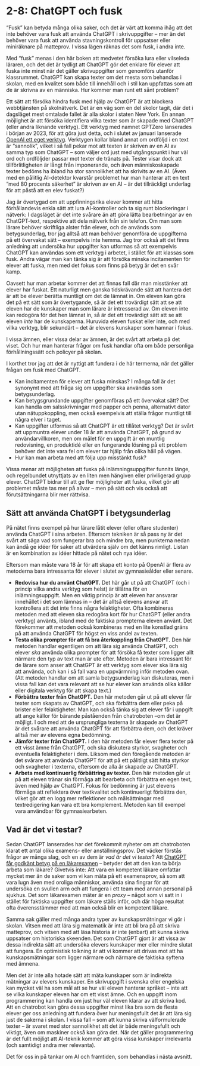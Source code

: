 # 2-8: ChatGPT och fusk
“Fusk” kan betyda många olika saker, och det är värt att komma ihåg att det inte behöver vara fusk att använda ChatGPT i skrivuppgifter – mer än det behöver vara fusk att använda stavningskontroll för uppsatser eller miniräknare på matteprov. I vissa lägen räknas det som fusk, i andra inte.

Med “fusk” menas i den här boken att medvetet försöka lura eller vilseleda läraren, och det det är tydligt att ChatGPT gör det enklare för elever att fuska inte minst när det gäller skrivuppgifter som genomförs utanför klassrummet. ChatGPT kan skapa texter om det mesta som behandlas i skolan, med en kvalitet som både till innehåll och i stil kan uppfattas som att de är skrivna av en människa. Hur kommer man runt ett sånt problem?

Ett sätt att försöka hindra fusk med hjälp av ChatGPT är att blockera webbtjänsten på skolnätverk. Det är en väg som en del skolor tagit, där det i dagsläget mest omtalade fallet är alla skolor i staten New York. En annan möjlighet är att försöka identifiera vilka texter som är skapade med ChatGPT (eller andra liknande verktyg). Ett verktyg med namnet GPTZero lanserades i början av 2023, för att göra just detta, och i slutet av januari lanserade [OpenAI ett eget verktyg][1]. Verktygen kollar bland annat om ordföljd i en text är “sannolik”, vilket i så fall pekar mot att texten är skriven av en AI av samma typ som ChatGPT – som väljer ord just med utgångspunkt i hur väl ord och ordföljder passar mot texter de tränats på. Tester visar dock att tillförlitligheten är långt från imponerande, och även människoskapade texter bedöms ha ibland ha stor sannolikhet att ha skrivits av en AI. (Även med en pålitlig AI-detektor kvarstår problemet hur man hanterar att en text ”med 80 procents säkerhet” är skriven av en AI – är det tillräckligt underlag för att påstå att en elev fuskat?)

Jag är övertygad om att uppfinningsrika elever kommer att hitta förhållandevis enkla sätt att lura AI-kontroller och ta sig runt blockeringar i nätverk: I dagsläget är det inte svårare än att göra lätta bearbetningar av en ChatGPT-text, respektive att dela nätverk från sin telefon. Om man som lärare behöver skriftliga alster från elever, och de används som betygsunderlag, tror jag alltså att man behöver genomföra de uppgifterna på ett övervakat sätt – exempelvis inte hemma. Jag tror också att det finns anledning att undersöka hur uppgifter kan utformas så att exempelvis ChatGPT kan användas som ett verktyg i arbetet, i stället för att klassas som fusk. Andra vägar man kan tänka sig är att försöka minska incitamenten för elever att fuska, men med det fokus som finns på betyg är det en svår kamp.

Oavsett hur man arbetar kommer det att finnas fall där man misstänker att elever har fuskat. Ett naturligt men ganska tidskrävande sätt att hantera det är att be elever berätta muntligt om det de lämnat in. Om eleven kan göra det på ett sätt som är övertygande, så är det ett trovärdigt sätt att se att eleven har de kunskaper man som lärare är intresserad av. Om eleven inte kan redogöra för det hen lämnat in, så är det ett trovärdigt sätt att se att eleven *inte* har de kunskaperna. Huruvida eleven fuskat eller inte, och med vilka verktyg, blir sekundärt – det är elevens kunskaper som hamnar i fokus.

I vissa ämnen, eller vissa delar av ämnen, är det svårt att arbeta på det viset. Och hur man hanterar frågor om fusk handlar ofta om både personliga förhållningssätt och policyer på skolan.

I korthet tror jag att det är nyttigt att fundera i de här termerna, när det gäller frågan om fusk med ChatGPT.

* Kan incitamenten för elever att fuska minskas? I många fall är det synonymt med att fråga sig om uppgifter ska användas som betygsunderlag.
* Kan betygsgrundande uppgifter genomföras på ett övervakat sätt? Det kan handla om salsskrivningar med papper och penna, alternativt dator utan nätuppkoppling, men också exempelvis att ställa frågor muntligt till några elver i taget.
* Kan uppgifter utformas så att ChatGPT är ett tillåtet verktyg? Det är svårt att uppmuntra elever under 18 år att använda ChatGPT, på grund av användarvillkoren, men om målet för en uppgift är en muntlig redovisning, en produktidé eller en fungerande lösning på ett problem behöver det inte vara fel om elever tar hjälp från olika håll på vägen.
* Hur kan man arbeta med att följa upp misstänkt fusk?

Vissa menar att möjligheten att fuska på inlämningsuppgifter funnits länge, och regelbundet utnyttjats av en liten men hängiven eller priviligerad grupp elever. ChatGPT bidrar till att ge fler möjligheter att fuska, vilket gör att problemet måste tas mer på allvar – men på sätt och vis också att förutsättningarna blir mer rättvisa.

## Sätt att använda ChatGPT i betygsunderlag
På nätet finns exempel på hur lärare låtit elever (eller oftare studenter) använda ChatGPT i sina arbeten. Eftersom tekniken är så pass ny är det svårt att säga vad som fungerar bra och mindre bra, men punkterna nedan kan ändå ge idéer för saker att utvärdera själv om det känns rimligt. Listan är en kombination av idéer hittade på nätet och nya idéer.

Eftersom man måste vara 18 år för att skapa ett konto på OpenAI är flera av metoderna bara intressanta för elever i slutet av gymnasieålder eller senare.

* **Redovisa hur du använt ChatGPT.** Det här går ut på att ChatGPT (och i princip vilka andra verktyg som helst) är tillåtna för en inlämningsuppgift. Men en viktig princip är att eleven har ansvarar innehållet i det som lämnas in – det är alltså elevens ansvar att kontrollera att det inte finns några felaktigheter. Ofta kombineras metoden med att eleven ska redogöra kort för hur ChatGPT (eller andra verktyg) använts, ibland med de faktiska prompterna eleven använt. Det förekommer att metoden också kombineras med en lite konstlad gräns på att använda ChatGPT för högst en viss andel av texten.
* **Testa olika prompter för att få bra återkoppling från ChatGPT.** Den här metoden handlar egentligen om att lära sig använda ChatGPT, och elever _ska_ använda olika prompter för att försöka få texter som ligger allt närmare den typ av text man är ute efter. Metoden är bara intressant för de lärare som anser att ChatGPT är ett verktyg som elever ska lära sig att använda, och kan i så fall vara en uppvärmning inför metoden ovan. (Att metoden handlar om att samla betygsunderlag kan diskuteras, men i vissa fall kan det vara relevant att se hur elever kan använda olika källor eller digitala verktyg för att skapa text.)
* **Förbättra texter från ChatGPT.** Den här metoden går ut på att elever får texter som skapats av ChatGPT, och ska förbättra dem eller peka på brister eller felaktigheter. Man kan också tänka sig att elever får i uppgift att ange källor för bärande påståenden från chatroboten –om det är möjligt. I och med att de ursprungliga texterna är skapade av ChatGPT är det svårare att använda ChatGPT för att förbättra dem, och det kräver alltså mer av elevens egna bedömning.
* **Jämför texter från ChatGPT.** I den här metoden får elever flera texter på ett visst ämne från ChatGPT, och ska diskutera styrkor, svagheter och eventuella felaktigheter i dem. Liksom med den föregående metoden är det svårare att använda ChatGPT för att på ett pålitligt sätt hitta styrkor och svagheter i texterna, eftersom de alla är skapade av ChatGPT.
* **Arbeta med kontinuerlig förbättring av texter.** Den här metoden går ut på att eleven tränar sin förmåga att bearbeta och förbättra en egen text, även med hjälp av ChatGPT. Fokus för bedömning är just elevens förmåga att reflektera över textkvalitet och kontinuerligt förbättra den, vilket gör att en logg mer reflektioner och målsättningar med textredigering kan vara ett bra komplement. Metoden kan till exempel vara användbar för gymnasiearbeten.

## Vad är det vi testar?
Sedan ChatGPT lanserades har det förekommit nyheter om att chatroboten klarat ett antal olika examens- eller anställningsprov. Det väcker förstås frågor av många slag, och en av dem är _vad är det vi testar_? Att [ChatGPT får godkänt betyg på en läkarexamen][2] – betyder det att den kan ta börja arbeta som läkare? Givetvis inte: Att vara en kompetent läkare omfattar mycket mer än de saker som vi kan mäta på ett examensprov, så som att vara lugn även med oroliga människor, använda sina fingrar för att undersöka en svullen arm och att fungera i ett team med annan personal på sjukhus. Det som läkarexamen mäter är en _proxy_ – något som vi satt in i stället för faktiska uppgifter som läkare ställs inför, och där höga resultat ofta överensstämmer med att man också blir en kompetent läkare.

Samma sak gäller med många andra typer av kunskapsmätningar vi gör i skolan. Vitsen med att lära sig matematik är inte att bli bra på att skriva matteprov, och vitsen med att läsa historia är inte (enbart) att kunna skriva uppsatser om historiska skeenden. Det som ChatGPT gjort är att vissa av dessa indirekta sätt att undersöka elevers kunskaper mer eller mindre slutat att fungera. En optimistisk tolkning är att vi kommer att drivas mot att ha kunskapsmätningar som ligger närmare och närmare de faktiska syftena med ämnena.

Men det är inte alla hotade sätt att mäta kunskaper som är indirekta mätningar av elevers kunskaper. En skrivuppgift i svenska eller engelska kan mycket väl ha som mål att se hur väl eleven hanterar språket – inte att se vilka kunskaper eleven har om ett visst ämne. Och en uppgift inom programmering kan handla om just hur väl eleven klarar av att skriva kod. Att en chatrobot kan göra dessa uppgifter minst lika bra som de flesta elever ger oss anledning att fundera över hur meningsfullt det är att lära sig just de sakerna i skolan. I vissa fall – som att kunna skriva välformulerade texter – är svaret med stor sannolikhet att det är både meningsfullt och viktigt, även om maskiner också kan göra det. När det gäller programmering är det fullt möjligt att AI-teknik kommer att göra vissa kunskaper irrelevanta (och samtidigt andra mer relevanta).

Det för oss in på tankar om AI och framtiden, som behandlas i nästa avsnitt.

[1]:	https://platform.openai.com/ai-text-classifier "AI Text Classifier"
[2]:	https://www.dailymail.co.uk/health/article-11732687/The-AI-doctor-ChatGPT-passes-gold-standard-medical-exam.html "Artikel i Daily Mail"